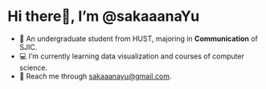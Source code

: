  # Hi there👋, I’m @sakaaanaYu
- 🏫 An undergraduate student from HUST, majoring in **Communication** of SJIC. 
- 💻 I’m currently learning data visualization and courses of computer science. 
- 📧 Reach me through <sakaaanayu@gmail.com>. 

<!---
sakaaanaYu/sakaaanaYu is a ✨ special ✨ repository because its `README.md` (this file) appears on your GitHub profile.
You can click the Preview link to take a look at your changes.
--->
